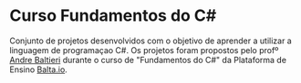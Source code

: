# Curso Fundamentos do C#

Conjunto de projetos desenvolvidos com o objetivo de aprender a utilizar a linguagem de programaçao C#.
Os projetos foram propostos pelo profº [Andre Baltieri](https://github.com/andrebaltieri) durante o curso de "Fundamentos do C#" da Plataforma de Ensino [Balta.io](https://balta.io/).
